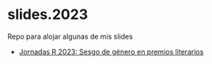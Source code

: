 # slides.2023

Repo para alojar algunas de mis slides

- [Jornadas R 2023: Sesgo de género en premios literarios](https://perezp44.github.io/slides.2023/jornadasR_2023_barcelona/index.html)
